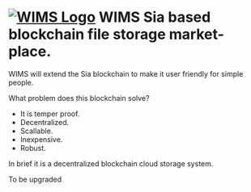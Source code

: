 # [![WIMS Logo](https://wims.io/assets/images/logo.svg)](https://wims.io) WIMS Sia based blockchain file storage market-place.

WIMS will extend the Sia blockchain to make it user friendly for simple people.

What problem does this blockchain solve?

- It is temper proof.
- Decentralized.
- Scallable.
- Inexpensive.
- Robust.

In brief it is a decentralized blockchain cloud storage system.

To be upgraded
